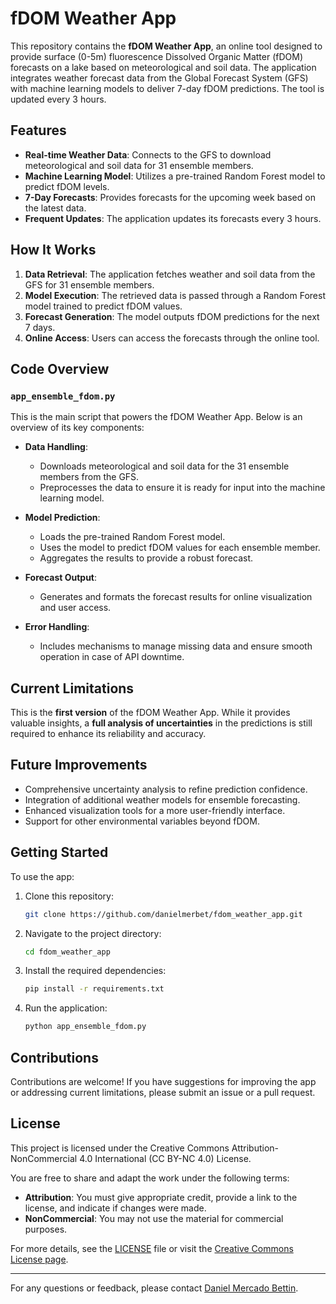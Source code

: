 # fDOM Weather App

This repository contains the **fDOM Weather App**, an online tool designed to provide surface (0-5m) fluorescence Dissolved Organic Matter (fDOM) forecasts on a lake based on meteorological and soil data. The application integrates weather forecast data from the Global Forecast System (GFS) with machine learning models to deliver 7-day fDOM predictions. The tool is updated every 3 hours.

## Features

- **Real-time Weather Data**: Connects to the GFS to download meteorological and soil data for 31 ensemble members.
- **Machine Learning Model**: Utilizes a pre-trained Random Forest model to predict fDOM levels.
- **7-Day Forecasts**: Provides forecasts for the upcoming week based on the latest data.
- **Frequent Updates**: The application updates its forecasts every 3 hours.

## How It Works

1. **Data Retrieval**: The application fetches weather and soil data from the GFS for 31 ensemble members.
2. **Model Execution**: The retrieved data is passed through a Random Forest model trained to predict fDOM values.
3. **Forecast Generation**: The model outputs fDOM predictions for the next 7 days.
4. **Online Access**: Users can access the forecasts through the online tool.

## Code Overview

### `app_ensemble_fdom.py`

This is the main script that powers the fDOM Weather App. Below is an overview of its key components:

- **Data Handling**:
  - Downloads meteorological and soil data for the 31 ensemble members from the GFS.
  - Preprocesses the data to ensure it is ready for input into the machine learning model.

- **Model Prediction**:
  - Loads the pre-trained Random Forest model.
  - Uses the model to predict fDOM values for each ensemble member.
  - Aggregates the results to provide a robust forecast.

- **Forecast Output**:
  - Generates and formats the forecast results for online visualization and user access.

- **Error Handling**:
  - Includes mechanisms to manage missing data and ensure smooth operation in case of API downtime.

## Current Limitations

This is the **first version** of the fDOM Weather App. While it provides valuable insights, a **full analysis of uncertainties** in the predictions is still required to enhance its reliability and accuracy.

## Future Improvements

- Comprehensive uncertainty analysis to refine prediction confidence.
- Integration of additional weather models for ensemble forecasting.
- Enhanced visualization tools for a more user-friendly interface.
- Support for other environmental variables beyond fDOM.

## Getting Started

To use the app:

1. Clone this repository:
   ```bash
   git clone https://github.com/danielmerbet/fdom_weather_app.git
   ```
2. Navigate to the project directory:
   ```bash
   cd fdom_weather_app
   ```
3. Install the required dependencies:
   ```bash
   pip install -r requirements.txt
   ```
4. Run the application:
   ```bash
   python app_ensemble_fdom.py
   ```

## Contributions

Contributions are welcome! If you have suggestions for improving the app or addressing current limitations, please submit an issue or a pull request.

## License

This project is licensed under the Creative Commons Attribution-NonCommercial 4.0 International (CC BY-NC 4.0) License. 

You are free to share and adapt the work under the following terms:
- **Attribution**: You must give appropriate credit, provide a link to the license, and indicate if changes were made.
- **NonCommercial**: You may not use the material for commercial purposes.

For more details, see the [LICENSE](LICENSE) file or visit the [Creative Commons License page](https://creativecommons.org/licenses/by-nc/4.0/).

---

For any questions or feedback, please contact [Daniel Mercado Bettin](https://github.com/danielmerbet).

